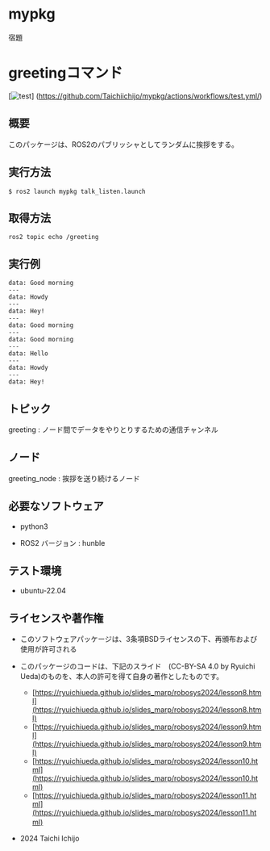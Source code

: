 # mypkg
宿題
# greetingコマンド
[![test](https://github.com/Taichiichijo/mypkg/actions/workflows/test.yml/badge.svg)]
(https://github.com/Taichiichijo/mypkg/actions/workflows/test.yml/)

## 概要
このパッケージは、ROS2のパブリッシャとしてランダムに挨拶をする。

## 実行方法
~~~
$ ros2 launch mypkg talk_listen.launch
~~~
##  取得方法
~~~
ros2 topic echo /greeting
~~~
## 実行例
~~~
data: Good morning
---
data: Howdy
---
data: Hey!
---
data: Good morning
---
data: Good morning
---
data: Hello
---
data: Howdy
---
data: Hey!
~~~
## トピック 
greeting : ノード間でデータをやりとりするための通信チャンネル
## ノード
greeting_node : 挨拶を送り続けるノード

## 必要なソフトウェア
- python3
  
- ROS2 バージョン : hunble
## テスト環境
- ubuntu-22.04

## ライセンスや著作権
 - このソフトウェアパッケージは、3条項BSDライセンスの下、再頒布および使用が許可される

 - このパッケージのコードは、下記のスライド　(CC-BY-SA 4.0 by Ryuichi Ueda)のものを、本人の許可を得て自身の著作としたものです。
    - [https://ryuichiueda.github.io/slides_marp/robosys2024/lesson8.html](https://ryuichiueda.github.io/slides_marp/robosys2024/lesson8.html)
    - [https://ryuichiueda.github.io/slides_marp/robosys2024/lesson9.html](https://ryuichiueda.github.io/slides_marp/robosys2024/lesson9.html)
    - [https://ryuichiueda.github.io/slides_marp/robosys2024/lesson10.html](https://ryuichiueda.github.io/slides_marp/robosys2024/lesson10.html)
    - [https://ryuichiueda.github.io/slides_marp/robosys2024/lesson11.html](https://ryuichiueda.github.io/slides_marp/robosys2024/lesson11.html)
 　　

 - 2024 Taichi Ichijo
